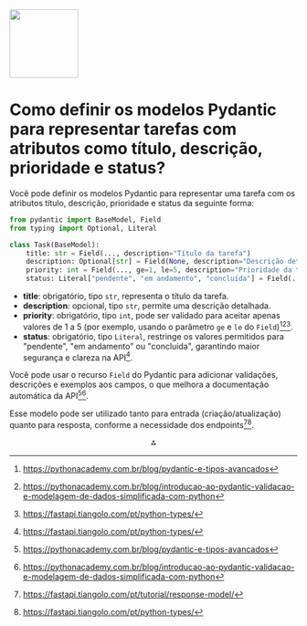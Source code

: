 <img src="https://r2cdn.perplexity.ai/pplx-full-logo-primary-dark%402x.png" class="logo" width="120"/>

# Como definir os modelos Pydantic para representar tarefas com atributos como título, descrição, prioridade e status?

Você pode definir os modelos Pydantic para representar uma tarefa com os atributos título, descrição, prioridade e status da seguinte forma:

```python
from pydantic import BaseModel, Field
from typing import Optional, Literal

class Task(BaseModel):
    title: str = Field(..., description="Título da tarefa")
    description: Optional[str] = Field(None, description="Descrição detalhada da tarefa")
    priority: int = Field(..., ge=1, le=5, description="Prioridade da tarefa (1 a 5)")
    status: Literal["pendente", "em andamento", "concluída"] = Field(..., description="Status da tarefa")
```

- **title**: obrigatório, tipo `str`, representa o título da tarefa.
- **description**: opcional, tipo `str`, permite uma descrição detalhada.
- **priority**: obrigatório, tipo `int`, pode ser validado para aceitar apenas valores de 1 a 5 (por exemplo, usando o parâmetro `ge` e `le` do `Field`)[^1][^3][^5].
- **status**: obrigatório, tipo `Literal`, restringe os valores permitidos para "pendente", "em andamento" ou "concluída", garantindo maior segurança e clareza na API[^5].

Você pode usar o recurso `Field` do Pydantic para adicionar validações, descrições e exemplos aos campos, o que melhora a documentação automática da API[^1][^3].

Esse modelo pode ser utilizado tanto para entrada (criação/atualização) quanto para resposta, conforme a necessidade dos endpoints[^2][^5].

<div style="text-align: center">⁂</div>

[^1]: https://pythonacademy.com.br/blog/pydantic-e-tipos-avancados

[^2]: https://fastapi.tiangolo.com/pt/tutorial/response-model/

[^3]: https://pythonacademy.com.br/blog/introducao-ao-pydantic-validacao-e-modelagem-de-dados-simplificada-com-python

[^4]: https://giovannireisnunes.wordpress.com/2022/08/26/usando-o-pydantic-parte-1/

[^5]: https://fastapi.tiangolo.com/pt/python-types/

[^6]: https://www.youtube.com/watch?v=UdfLu1G47BU

[^7]: https://docs.pydantic.dev/1.10/usage/models/

